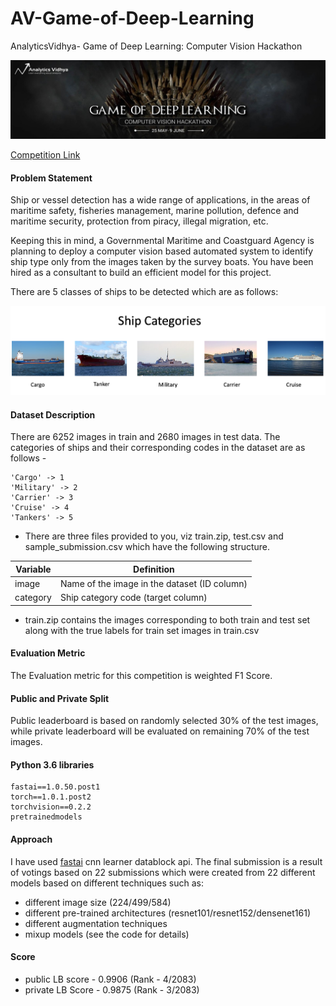 # AV-Game-of-Deep-Learning
AnalyticsVidhya- Game of Deep Learning: Computer Vision Hackathon

![Competition banner](images/banner.jpg)

[Competition Link](https://datahack.analyticsvidhya.com/contest/game-of-deep-learning/)

#### Problem Statement

Ship or vessel detection has a wide range of applications, in the areas of maritime safety,  fisheries management, marine pollution, 
defence and maritime security, protection from piracy, illegal migration, etc.

Keeping this in mind, a Governmental Maritime and Coastguard Agency is planning to deploy a computer vision based automated system to
identify ship type only from the images taken by the survey boats. You have been hired as a consultant to build an efficient 
model for this project.

There are 5 classes of ships to be detected which are as follows: 

![Category](images/category.png)

#### Dataset Description

There are 6252 images in train and 2680 images in test data. The categories of ships and their corresponding codes in the dataset are as follows -
```
'Cargo' -> 1
'Military' -> 2
'Carrier' -> 3
'Cruise' -> 4
'Tankers' -> 5
```
- There are three files provided to you, viz train.zip, test.csv and sample_submission.csv which have the following structure.

| Variable	| Definition |
| ------------- | ----------------- |
| image	| Name of the image in the dataset (ID column) |
| category | Ship category code (target column) |
 

- train.zip contains the images corresponding to both train and test set along with the true labels for train set images in train.csv

#### Evaluation Metric
The Evaluation metric for this competition is weighted F1 Score.

#### Public and Private Split
Public leaderboard is based on randomly selected 30% of the test images, while private leaderboard will be evaluated on remaining 
70% of the test images.

#### Python 3.6 libraries
```
fastai==1.0.50.post1
torch==1.0.1.post2
torchvision==0.2.2
pretrainedmodels
```

#### Approach

I have used [fastai](https://fast.ai) cnn learner datablock api. The final submission is a result of votings based on 
22 submissions which were created from 22 different models based on different techniques such as: 
 - different image size (224/499/584)
 - different pre-trained architectures (resnet101/resnet152/densenet161)
 - different augmentation techniques
 - mixup models (see the code for details) 

#### Score

- public LB score - 0.9906 (Rank - 4/2083)
- private LB Score - 0.9875 (Rank - 3/2083)


